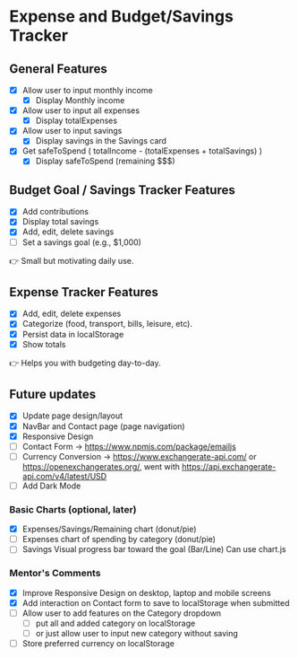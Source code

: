 # Expense and Budget/Savings Tracker

## General Features
- [x] Allow user to input monthly income
    - [x] Display Monthly income
- [x] Allow user to input all expenses
    - [x] Display totalExpenses
- [x]  Allow user to input savings
    - [x] Display savings in the Savings card
- [x] Get safeToSpend ( totalIncome - (totalExpenses + totalSavings) )
    - [x] Display safeToSpend (remaining $$$)

## Budget Goal / Savings Tracker Features
- [x] Add contributions
- [x] Display total savings
- [x] Add, edit, delete savings
- [ ] Set a savings goal (e.g., $1,000)

👉 Small but motivating daily use.

## Expense Tracker Features
- [x] Add, edit, delete expenses
- [x] Categorize (food, transport, bills, leisure, etc).
- [x] Persist data in localStorage
- [x] Show totals

👉 Helps you with budgeting day-to-day.

## Future updates
- [x] Update page design/layout
- [x] NavBar and Contact page (page navigation)
- [x] Responsive Design
- [ ] Contact Form -> https://www.npmjs.com/package/emailjs
- [ ] Currency Conversion -> https://www.exchangerate-api.com/ or https://openexchangerates.org/, went with https://api.exchangerate-api.com/v4/latest/USD
- [ ] Add Dark Mode
### Basic Charts (optional, later)
- [x] Expenses/Savings/Remaining chart (donut/pie)
- [ ] Expenses chart of spending by category (donut/pie)
- [ ] Savings Visual progress bar toward the goal (Bar/Line)
Can use chart.js

### Mentor's Comments
- [x] Improve Responsive Design on desktop, laptop and mobile screens
- [x] Add interaction on Contact form to save to localStorage when submitted
- [ ] Allow user to add features on the Category dropdown
    - [ ] put all and added category on localStorage
    - [ ] or just allow user to input new category without saving
- [ ] Store preferred currency on localStorage